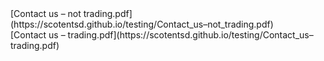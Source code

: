 <div>[Contact us – not trading.pdf](https://scotentsd.github.io/testing/Contact_us–not_trading.pdf)</div>
<div>[Contact us – trading.pdf](https://scotentsd.github.io/testing/Contact_us–trading.pdf)</div>

